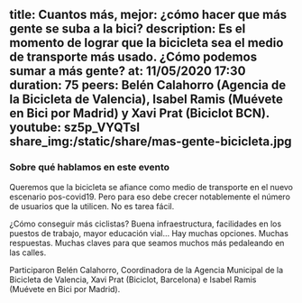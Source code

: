 title: Cuantos más, mejor: ¿cómo hacer que más gente se suba a la bici?
description: Es el momento de lograr que la bicicleta sea el medio de transporte más usado. ¿Cómo podemos sumar a más gente?
at: 11/05/2020 17:30
duration: 75
peers: Belén Calahorro (Agencia de la Bicicleta de Valencia), Isabel Ramis (Muévete en Bici por Madrid) y Xavi Prat (Biciclot BCN). 
youtube: sz5p_VYQTsI
share_img:/static/share/mas-gente-bicicleta.jpg
----
### Sobre qué hablamos en este evento

Queremos que la bicicleta se afiance como medio de transporte en el nuevo escenario pos-covid19. Pero para eso debe crecer notablemente el número de usuarios que la utilicen. No es tarea fácil.

¿Cómo conseguir más ciclistas? Buena infraestructura, facilidades en los puestos de trabajo, mayor educación vial… Hay muchas opciones. Muchas respuestas. Muchas claves para que seamos muchos más pedaleando en las calles.

Participaron Belén Calahorro, Coordinadora de la Agencia Municipal de la Bicicleta de Valencia, Xavi Prat (Biciclot, Barcelona) e Isabel Ramis (Muévete en Bici por Madrid). 
